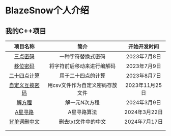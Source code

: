 # BlazeSnow个人介绍

## 我的C++项目

|                     项目名称                      |              简介               |  开始开发时间  |
| :-----------------------------------------------: | :-----------------------------: | :------------: |
|         [三点密码](/three-point-password)         |       一种字符替换式密码        |  2023年7月8日  |
|         [移位密码](/displacement-cipher)          |   将字符前后移动来进行编解码    |  2023年7月9日  |
|       [二十四点计算](/24-point-calculation)       |       用于二十四点的计算        |  2023年8月7日  |
|  [自定义互换密码](/Custom-interchange-password)   | 用csv文件作为自定义密码存放文件 | 2023年11月25日 |
|           [解方程](/solving-equations)            |          解一元N次方程          |  2024年3月9日  |
|           [A星寻路](/astar-pathfinding)           |           A星寻路算法           | 2024年3月22日  |
| [背单词删中文](/Delete-characters-except-English) |       删去txt文件中的中文       | 2024年7月17日  |
|                                                   |                                 |                |
|                                                   |                                 |                |